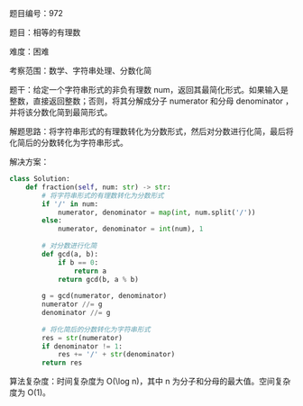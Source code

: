 题目编号：972

题目：相等的有理数

难度：困难

考察范围：数学、字符串处理、分数化简

题干：给定一个字符串形式的非负有理数 num，返回其最简化形式。如果输入是整数，直接返回整数；否则，将其分解成分子 numerator 和分母 denominator ，并将该分数化简到最简形式。

解题思路：将字符串形式的有理数转化为分数形式，然后对分数进行化简，最后将化简后的分数转化为字符串形式。

解决方案：

```python
class Solution:
    def fraction(self, num: str) -> str:
        # 将字符串形式的有理数转化为分数形式
        if '/' in num:
            numerator, denominator = map(int, num.split('/'))
        else:
            numerator, denominator = int(num), 1
        
        # 对分数进行化简
        def gcd(a, b):
            if b == 0:
                return a
            return gcd(b, a % b)
        
        g = gcd(numerator, denominator)
        numerator //= g
        denominator //= g
        
        # 将化简后的分数转化为字符串形式
        res = str(numerator)
        if denominator != 1:
            res += '/' + str(denominator)
        return res
```

算法复杂度：时间复杂度为 O(\log n)，其中 n 为分子和分母的最大值。空间复杂度为 O(1)。